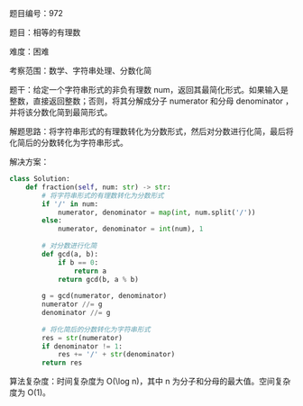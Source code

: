 题目编号：972

题目：相等的有理数

难度：困难

考察范围：数学、字符串处理、分数化简

题干：给定一个字符串形式的非负有理数 num，返回其最简化形式。如果输入是整数，直接返回整数；否则，将其分解成分子 numerator 和分母 denominator ，并将该分数化简到最简形式。

解题思路：将字符串形式的有理数转化为分数形式，然后对分数进行化简，最后将化简后的分数转化为字符串形式。

解决方案：

```python
class Solution:
    def fraction(self, num: str) -> str:
        # 将字符串形式的有理数转化为分数形式
        if '/' in num:
            numerator, denominator = map(int, num.split('/'))
        else:
            numerator, denominator = int(num), 1
        
        # 对分数进行化简
        def gcd(a, b):
            if b == 0:
                return a
            return gcd(b, a % b)
        
        g = gcd(numerator, denominator)
        numerator //= g
        denominator //= g
        
        # 将化简后的分数转化为字符串形式
        res = str(numerator)
        if denominator != 1:
            res += '/' + str(denominator)
        return res
```

算法复杂度：时间复杂度为 O(\log n)，其中 n 为分子和分母的最大值。空间复杂度为 O(1)。